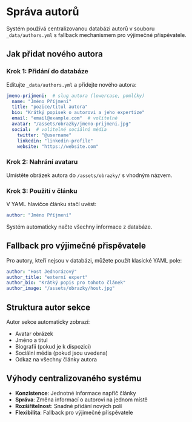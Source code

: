 # Správa autorů

Systém používá centralizovanou databázi autorů v souboru `_data/authors.yml` s fallback mechanismem pro výjimečné přispěvatele.

## Jak přidat nového autora

### Krok 1: Přidání do databáze
Editujte `_data/authors.yml` a přidejte nového autora:

```yaml
jmeno-prijmeni:  # slug autora (lowercase, pomlčky)
  name: "Jméno Příjmení"
  title: "pozice/titul autora"
  bio: "Krátký popisek o autorovi a jeho expertize"
  email: "email@example.com"  # volitelné
  avatar: "/assets/obrazky/jmeno-prijmeni.jpg"
  social:  # volitelné sociální média
    twitter: "@username"
    linkedin: "linkedin-profile"
    website: "https://website.com"
```

### Krok 2: Nahrání avataru
Umístěte obrázek autora do `/assets/obrazky/` s vhodným názvem.

### Krok 3: Použití v článku
V YAML hlavičce článku stačí uvést:
```yaml
author: "Jméno Příjmení"
```

Systém automaticky načte všechny informace z databáze.

## Fallback pro výjimečné přispěvatele

Pro autory, kteří nejsou v databázi, můžete použít klasické YAML pole:

```yaml
author: "Host Jednorázový"
author_title: "externí expert"
author_bio: "Krátký popis pro tohoto článek"
author_image: "/assets/obrazky/host.jpg"
```

## Struktura autor sekce

Autor sekce automaticky zobrazí:
- Avatar obrázek
- Jméno a titul
- Biografii (pokud je k dispozici)
- Sociální média (pokud jsou uvedena)
- Odkaz na všechny články autora

## Výhody centralizovaného systému

- **Konzistence**: Jednotné informace napříč články
- **Správa**: Změna informací o autorovi na jednom místě
- **Rozšiřitelnost**: Snadné přidání nových polí
- **Flexibilita**: Fallback pro výjimečné přispěvatele